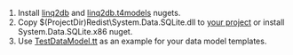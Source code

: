 1. Install [linq2db](https://nuget.org/packages/linq2db/) and [linq2db.t4models](https://nuget.org/packages/linq2db.t4models/) nugets.
2. Copy $(ProjectDir)Redist\System.Data.SQLite.dll to [your project](https://github.com/linq2db/examples/tree/master/SQLite/HowToUseOldVersion/Redist) or install System.Data.SQLite.x86 nuget.
3. Use [TestDataModel.tt](https://github.com/linq2db/examples/blob/master/SQLite/HowToUseOldVersion/TestDataModel.tt) as an example for your data model templates.
